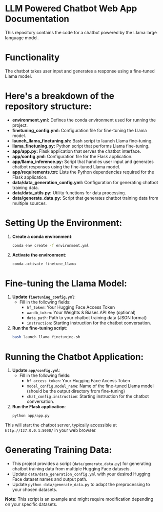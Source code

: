 # LLM Powered Chatbot Web App Documentation

This repository contains the code for a chatbot powered by the Llama large language model. 

# Functionality

The chatbot takes user input and generates a response using a fine-tuned Llama model.

# Here's a breakdown of the repository structure:

* **environment.yml:** Defines the conda environment used for running the project.
* **finetuning_config.yml:** Configuration file for fine-tuning the Llama model.
* **launch_llama_finetuning.sh:** Bash script to launch Llama fine-tuning.
* **llama_finetuning.py:** Python script that performs Llama fine-tuning.
* **app/app.py:** Flask application that serves the chatbot interface.
* **app/config.yml:** Configuration file for the Flask application.
* **app/llama_inference.py:** Script that handles user input and generates chatbot responses using the fine-tuned Llama model.
* **app/requirements.txt:** Lists the Python dependencies required for the Flask application.
* **data/data_generation_config.yml:** Configuration for generating chatbot training data.
* **data/data_utils.py:** Utility functions for data processing.
* **data/generate_data.py:** Script that generates chatbot training data from multiple sources.


# Setting Up the Environment:

1.  **Create a conda environment**:
    ```bash
    conda env create -f environment.yml
    ```
2.  **Activate the environment**:
    ```bash
    conda activate finetune_llama
    ```

# Fine-tuning the Llama Model:

1.  **Update `finetuning_config.yml`**:
    *  Fill in the following fields:
        * `hf_token`: Your Hugging Face Access Token
        * `wandb_token`: Your Weights & Biases API Key (optional)
        * `data_path`: Path to your chatbot training data (JSON format)
        * `instruction`: Starting instruction for the chatbot conversation.
2.  **Run the fine-tuning script**:
    ```bash
    bash launch_llama_finetuning.sh
    ```

# Running the Chatbot Application:

1.  **Update `app/config.yml`**:
    *  Fill in the following fields:
        * `hf_access_token`: Your Hugging Face Access Token
        * `model_config.model_name`: Name of the fine-tuned Llama model (should be the output directory from fine-tuning)
        * `chat_config.instruction`: Starting instruction for the chatbot conversation.
2.  **Run the Flask application**:
    ```bash
    python app/app.py
    ```

This will start the chatbot server, typically accessible at `http://127.0.0.1:5000/` in your web browser.

# Generating Training Data:

* This project provides a script (`data/generate_data.py`) for generating chatbot training data from multiple Hugging Face datasets. 
* Update `data/data_generation_config.yml` with your desired Hugging Face dataset names and output path.
* Update `python data/generate_data.py` to adapt the preprocessing to your chosen datasets.

**Note:** This script is an example and might require modification depending on your specific datasets.
